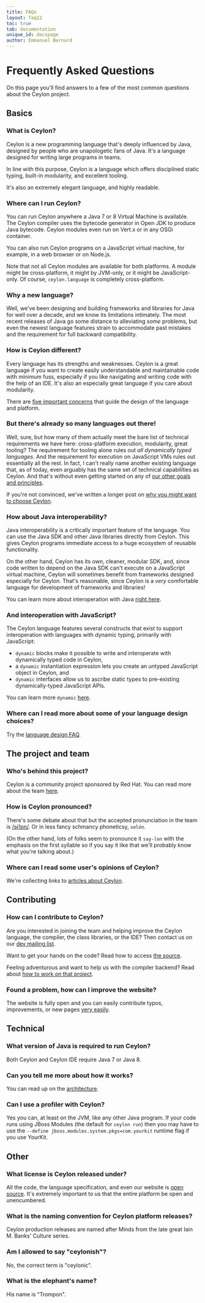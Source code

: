 ```yaml
---
title: FAQs 
layout: faq12
toc: true
tab: documentation
unique_id: docspage
author: Emmanuel Bernard
---
```


# Frequently Asked Questions

On this page you'll find answers to a few of the most common 
questions about the Ceylon project.  

<toc>

## Basics

### What is Ceylon?

Ceylon is a new programming language that's deeply influenced 
by Java, designed by people who are unapologetic fans of Java. 
It's a language designed for writing large programs in teams.

In line with this purpose, Ceylon is a language which offers 
disciplined static typing, built-in modularity, and excellent
tooling.

It's also an extremely elegant language, and highly readable.

### Where can I run Ceylon?

You can run Ceylon anywhere a Java 7 or 8 Virtual Machine is 
available. The Ceylon compiler uses the bytecode generator 
in Open JDK to produce Java bytecode. Ceylon modules even
run on Vert.x or in any OSGi container.

You can also run Ceylon programs on a JavaScript virtual 
machine, for example, in a web browser or on Node.js. 

Note that not all Ceylon modules are available for both 
platforms. A module might be cross-platform, it might by 
JVM-only, or it might be JavaScript-only. Of course, 
`ceylon.language` is completely cross-platform.

### Why a new language?

Well, we've been designing and building frameworks and 
libraries for Java for well over a decade, and we know its 
limitations intimately. The most recent releases of Java go 
some distance to alleviating _some_ problems, but even the 
newest language features strain to accommodate past mistakes 
and the requirement for full backward compatibility.

### How is Ceylon different?

Every language has its strengths and weaknesses. Ceylon is a 
great language if you want to create easily understandable
and maintainable code with minimum fuss, especially if you
like navigating and writing code with the help of an IDE. 
It's also an especially great language if you care about 
modularity.

There are [five important concerns](/blog/2012/01/10/goals/)
that guide the design of the language and platform.

### But there's already so many languages out there!

Well, sure, but how many of them actually meet the bare list 
of technical requirements we have here: cross-platform 
execution, modularity, great tooling? The requirement for 
tooling alone rules out _all dynamically typed languages_. 
And the requirement for execution on JavaScript VMs rules out 
essentially all the rest. In fact, I can't really name another 
existing language that, as of today, even arguably has the 
same set of technical capabilities as Ceylon. And that's 
without even getting started on any of 
[our other goals and principles](/blog/2012/01/10/goals).

If you're not convinced, we've written a longer post on 
[why you might want to choose Ceylon](http://ceylon-lang.org/blog/2015/10/27/why/). 

### How about Java interoperability?

Java interoperability is a critically important feature of 
the language. You can use the Java SDK and other Java 
libraries directly from Ceylon. This gives Ceylon programs 
immediate access to a huge ecosystem of reusable functionality.

On the other hand, Ceylon has its own, cleaner, modular SDK, 
and, since code written to depend on the Java SDK can't execute 
on a JavaScript virtual machine, Ceylon will sometimes benefit 
from frameworks designed especially for Ceylon. That's 
reasonable, since Ceylon is a _very_ comfortable language 
for development of frameworks and libraries!

You can learn more about interoperation with Java 
[right here](../tour/interop/).

### And interoperation with JavaScript?

The Ceylon language features several constructs that exist 
to support interoperation with languages with dynamic typing,
primarily with JavaScript:

- `dynamic` blocks make it possible to write and interoperate
  with dynamically typed code in Ceylon,
- a `dynamic` instantiation expression lets you create an
  untyped JavaScript object in Ceylon, and
- `dynamic` interfaces allow us to ascribe static types to
  pre-existing dynamically-typed JavaScript APIs.

You can learn more `dynamic` [here](../tour/dynamic).

### Where can I read more about some of your language design choices?

Try the [language design FAQ](language-design).

## The project and team

### Who's behind this project?

Ceylon is a community project sponsored by Red Hat. You can
read more about the team [here](/community/team/).

### How is Ceylon pronounced?

There's some debate about that but the accepted pronunciation 
in the team is [/sɨˈlɒn/](http://en.wikipedia.org/wiki/Wikipedia:IPA_for_English#Key).
Or in less fancy schmancy phoneticsy, `selón`. 

(On the other hand, lots of folks seem to pronounce it 
`say-lon` with the emphasis on the first syllable so if you 
say it like that we'll probably know what you're talking 
about.) 

### Where can I read some user's opinions of Ceylon?

We're collecting links to [articles about Ceylon](/community/articles).

## Contributing

### How can I contribute to Ceylon?

Are you interested in joining the team and helping improve 
the Ceylon language, the compiler, the class libraries, or 
the IDE? Then contact us on our 
[dev mailing list](http://groups.google.com/group/ceylon-dev).

Want to get your hands on the code? Read how to access 
[the source](/code/source/).

Feeling adventurous and want to help us with the compiler 
backend? Read about [how to work on that project](/code).

### Found a problem, how can I improve the website?

The website is fully open and you can easily contribute 
typos, improvements, or new pages [very easily](/code/website). 

## Technical

### What version of Java is required to run Ceylon?

Both Ceylon and Ceylon IDE require Java 7 or Java 8.

### Can you tell me more about how it works?

You can read up on the [architecture](/code/architecture).

### Can I use a profiler with Ceylon?

Yes you can, at least on the JVM, like any other Java program. If your code runs using JBoss Modules (the
default for `ceylon run`) then you may have to use the `--define jboss.modules.system.pkgs=com.yourkit` runtime
flag if you use YourKit.

## Other

### What license is Ceylon released under?

All the code, the language specification, and even our website 
is [open source](/code/licenses). It's extremely important to 
us that the entire platform be open and unencumbered.

### What is the naming convention for Ceylon platform releases?

Ceylon production releases are named after Minds from the late 
great Iain M. Banks' Culture series.

### Am I allowed to say "ceylonish"?

No, the correct term is "ceylonic".

### What is the elephant's name?

His name is "Trompon".
